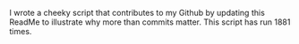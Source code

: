 I wrote a cheeky script that contributes to my Github by updating this ReadMe to illustrate why more than commits matter. This script has run 1881 times.